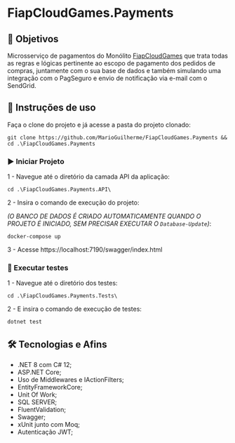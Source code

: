 # FiapCloudGames.Payments

## 📌 Objetivos
Microsserviço de pagamentos do Monólito [FiapCloudGames](https://github.com/MarioGuilherme/FiapCloudGames) que trata todas as regras e lógicas pertinente ao escopo de pagamento dos pedidos de compras, juntamente com o sua base de dados e também simulando uma integração com o PagSeguro e envio de notificação via e-mail com o SendGrid.

## 🚀 Instruções de uso
Faça o clone do projeto e já acesse a pasta do projeto clonado:
```
git clone https://github.com/MarioGuilherme/FiapCloudGames.Payments && cd .\FiapCloudGames.Payments
```

### ▶️ Iniciar Projeto
  1 - Navegue até o diretório da camada API da aplicação:
  ```
  cd .\FiapCloudGames.Payments.API\
  ```
  2 - Insira o comando de execução do projeto:
  
  _(O BANCO DE DADOS É CRIADO AUTOMATICAMENTE QUANDO O PROJETO É INICIADO, SEM PRECISAR EXECUTAR O ```Database-Update```)_:
  ```
  docker-compose up
  ```
  3 - Acesse https://localhost:7190/swagger/index.html

### 🧪 Executar testes
  1 - Navegue até o diretório dos testes:
  ```
  cd .\FiapCloudGames.Payments.Tests\
  ```
  2 - E insira o comando de execução de testes:
  ```
  dotnet test
  ```

## 🛠️ Tecnologias e Afins
- .NET 8 com C# 12;
- ASP.NET Core;
- Uso de Middlewares e IActionFilters;
- EntityFrameworkCore;
- Unit Of Work;
- SQL SERVER;
- FluentValidation;
- Swagger;
- xUnit junto com Moq;
- Autenticação JWT;
